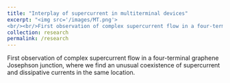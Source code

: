 ```yaml
---
title: "Interplay of supercurrent in multiterminal devices"
excerpt: "<img src='/images/MT.png'>
<br/><br/>First observation of complex supercurrent flow in a four-terminal graphene Josephson junction, where we find an unusual coexistence of supercurrent and dissipative currents in the same location."
collection: research
permalink: /research
---
```


First observation of complex supercurrent flow in a four-terminal graphene Josephson junction, where we find an unusual coexistence of supercurrent and dissipative currents in the same location.
